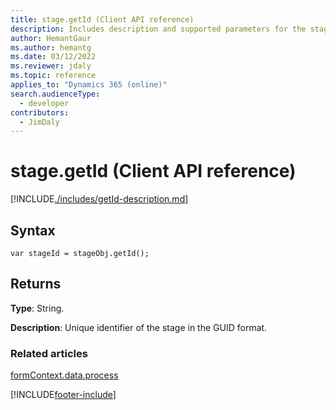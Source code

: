 ```yaml
---
title: stage.getId (Client API reference)
description: Includes description and supported parameters for the stage.getId method.
author: HemantGaur
ms.author: hemantg
ms.date: 03/12/2022
ms.reviewer: jdaly
ms.topic: reference
applies_to: "Dynamics 365 (online)"
search.audienceType: 
  - developer
contributors:
  - JimDaly
---
```

# stage.getId (Client API reference)



[!INCLUDE[./includes/getId-description.md](./includes/getId-description.md)]

## Syntax

`var stageId = stageObj.getId();`

## Returns

**Type**: String. 

**Description**: Unique identifier of the stage in the GUID format.

### Related articles
 
[formContext.data.process](../../formContext-data-process.md)

[!INCLUDE[footer-include](../../../../../../includes/footer-banner.md)]
